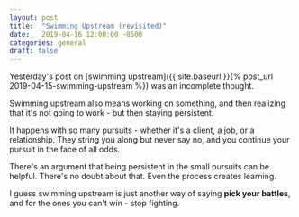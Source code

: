 ```yaml
---
layout: post
title:  "Swimming Upstream (revisited)"
date:   2019-04-16 12:00:00 -0500
categories: general
draft: false
---
```


Yesterday's post on [swimming upstream]({{ site.baseurl }}{% post_url 2019-04-15-swimming-upstream %}) was an incomplete thought.

Swimming upstream also means working on something, and then realizing that it's not going to work - but then staying persistent. 

It happens with so many pursuits - whether it's a client, a job, or a relationship. They string you along but never say no, and you continue your pursuit in the face of all odds. 

There's an argument that being persistent in the small pursuits can be helpful. There's no doubt about that. Even the process creates learning. 

I guess swimming upstream is just another way of saying **pick your battles**, and for the ones you can't win - stop fighting.